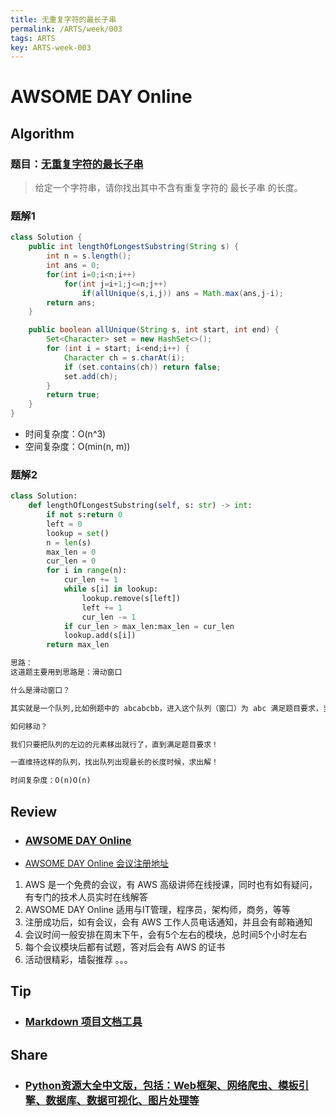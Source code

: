 ```yaml
---
title: 无重复字符的最长子串
permalink: /ARTS/week/003
tags: ARTS
key: ARTS-week-003
---
```

# AWSOME DAY Online
## Algorithm
### 题目：[无重复字符的最长子串](https://leetcode-cn.com/problems/longest-substring-without-repeating-characters/)

>给定一个字符串，请你找出其中不含有重复字符的 最长子串 的长度。

### 题解1
```java
class Solution {
    public int lengthOfLongestSubstring(String s) {
        int n = s.length();
        int ans = 0;
        for(int i=0;i<n;i++)
            for(int j=i+1;j<=n;j++)
                if(allUnique(s,i,j)) ans = Math.max(ans,j-i);
        return ans;
    }

    public boolean allUnique(String s, int start, int end) {
        Set<Character> set = new HashSet<>();
        for (int i = start; i<end;i++) {
            Character ch = s.charAt(i);
            if (set.contains(ch)) return false;
            set.add(ch);
        }
        return true;
    }
}
```
- 时间复杂度：O(n^3)
- 空间复杂度：O(min(n, m))


### 题解2

```python
class Solution:
    def lengthOfLongestSubstring(self, s: str) -> int:
        if not s:return 0
        left = 0
        lookup = set()
        n = len(s)
        max_len = 0
        cur_len = 0
        for i in range(n):
            cur_len += 1
            while s[i] in lookup:
                lookup.remove(s[left])
                left += 1
                cur_len -= 1
            if cur_len > max_len:max_len = cur_len
            lookup.add(s[i])
        return max_len
```


```txt
思路：
这道题主要用到思路是：滑动窗口

什么是滑动窗口？

其实就是一个队列,比如例题中的 abcabcbb，进入这个队列（窗口）为 abc 满足题目要求，当再进入 a，队列变成了 abca，这时候不满足要求。所以，我们要移动这个队列！

如何移动？

我们只要把队列的左边的元素移出就行了，直到满足题目要求！

一直维持这样的队列，找出队列出现最长的长度时候，求出解！

时间复杂度：O(n)O(n)
```

## Review
- ### [AWSOME DAY Online](https://aws.amazon.com/cn/events/awsome-day/awsome-day-online/)
- [AWSOME DAY Online 会议注册地址](https://onlinexperiences.com/scripts/Server.nxp?LASCmd=L:0&AI=1&ShowKey=68882&LoginType=0&InitialDisplay=1&ClientBrowser=0&DisplayItem=NULL&LangLocaleID=0&SSO=1&RFR=NULL)

1. AWS 是一个免费的会议，有 AWS 高级讲师在线授课，同时也有如有疑问，有专门的技术人员实时在线解答
2. AWSOME DAY Online 适用与IT管理，程序员，架构师，商务，等等
3. 注册成功后，如有会议，会有 AWS 工作人员电话通知，并且会有邮箱通知
4. 会议时间一般安排在周末下午，会有5个左右的模块，总时间5个小时左右
5. 每个会议模块后都有试题，答对后会有 AWS 的证书
6. 活动很精彩，墙裂推荐
。。。

## Tip
- ### [Markdown 项目文档工具](../blog/MkDocs.md)

## Share
- ### [Python资源大全中文版，包括：Web框架、网络爬虫、模板引擎、数据库、数据可视化、图片处理等](https://github.com/jobbole/awesome-python-cn)
